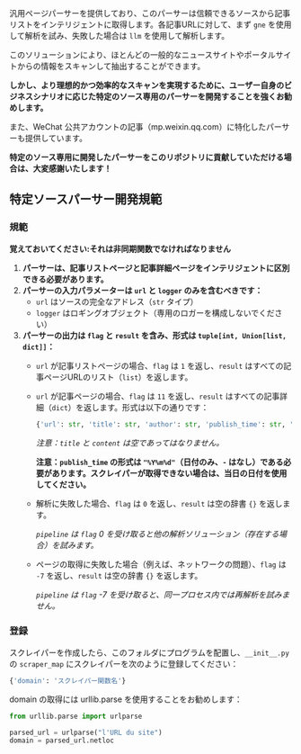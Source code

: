 汎用ページパーサーを提供しており、このパーサーは信頼できるソースから記事リストをインテリジェントに取得します。各記事URLに対して、まず `gne` を使用して解析を試み、失敗した場合は `llm` を使用して解析します。

このソリューションにより、ほとんどの一般的なニュースサイトやポータルサイトからの情報をスキャンして抽出することができます。

**しかし、より理想的かつ効率的なスキャンを実現するために、ユーザー自身のビジネスシナリオに応じた特定のソース専用のパーサーを開発することを強くお勧めします。**

また、WeChat 公共アカウントの記事（mp.weixin.qq.com）に特化したパーサーも提供しています。

**特定のソース専用に開発したパーサーをこのリポジトリに貢献していただける場合は、大変感謝いたします！**

## 特定ソースパーサー開発規範

### 規範

**覚えておいてください:それは非同期関数でなければなりません**

1. **パーサーは、記事リストページと記事詳細ページをインテリジェントに区別できる必要があります。**
2. **パーサーの入力パラメーターは `url` と `logger` のみを含むべきです：**
   - `url` はソースの完全なアドレス（`str` タイプ）
   - `logger` はロギングオブジェクト（専用のロガーを構成しないでください）
3. **パーサーの出力は `flag` と `result` を含み、形式は `tuple[int, Union[list, dict]]`：**
   - `url` が記事リストページの場合、`flag` は `1` を返し、`result` はすべての記事ページURLのリスト（`list`）を返します。
   - `url` が記事ページの場合、`flag` は `11` を返し、`result` はすべての記事詳細（`dict`）を返します。形式は以下の通りです：

     ```python
     {'url': str, 'title': str, 'author': str, 'publish_time': str, 'content': str, 'abstract': str, 'images': [str]}
     ```

     _注意：`title` と `content` は空であってはなりません。_

     **注意：`publish_time` の形式は `"%Y%m%d"`（日付のみ、`-` はなし）である必要があります。スクレイパーが取得できない場合は、当日の日付を使用してください。**

   - 解析に失敗した場合、`flag` は `0` を返し、`result` は空の辞書 `{}` を返します。

     _`pipeline` は `flag` 0 を受け取ると他の解析ソリューション（存在する場合）を試みます。_

   - ページの取得に失敗した場合（例えば、ネットワークの問題）、`flag` は `-7` を返し、`result` は空の辞書 `{}` を返します。

     _`pipeline` は `flag` -7 を受け取ると、同一プロセス内では再解析を試みません。_

### 登録

スクレイパーを作成したら、このフォルダにプログラムを配置し、`__init__.py` の `scraper_map` にスクレイパーを次のように登録してください：

```python
{'domain': 'スクレイパー関数名'}
```

domain の取得には urllib.parse を使用することをお勧めします：

```python
from urllib.parse import urlparse

parsed_url = urlparse("l'URL du site")
domain = parsed_url.netloc
```